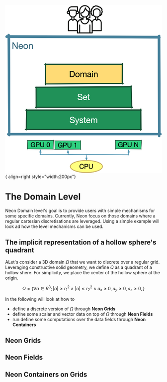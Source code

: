 ![](04-layers-domain.png){ align=right  style="width:200px"}
# The Domain Level


Neon Domain level's goal is to provide users with simple mechanisms for some specific domains. 
Currently, Neon focus on those domains where a regular cartesian discretisations are leveraged. 
Using a simple example will look ad how the level mechanisms can be used. 

## The implicit representation of a hollow sphere's quadrant

ALet's consider a 3D domain $\Omega$ that we want to discrete over a regular grid. 
Leveraging constructive solid geometry, we define $\Omega$ as a quadrant of a hollow shere. 
For simplicity, we place the center of the hollow sphere at the origin. 

$$\Omega = \{ \forall a \in R^3  ; |a|\geq r_1^2 \wedge |a|	\leq r_2^2 \wedge a_x \geq 0, a_y \geq 0, a_z \geq 0, \}$$ 

In the following will look at how to

* define a discrete version of $\Omega$ through **Neon Grids**
* define some scalar and vector data on top of $\Omega$ through **Neon Fields**
* run define some computations over the data fields through **Neon Containers**

## Neon Grids

## Neon Fields

## Neon Containers on Grids
